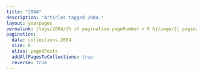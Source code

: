 ```yaml
---
title: "2004"
description: "Articles tagged 2004."
layout: yearpages
permalink: /tags/2004/{% if pagination.pageNumber > 0 %}/page/{{ pagination.pageNumber + 1 }}{% endif %}/index.html
pagination:
  data: collections.2004
  size: 8
  alias: pagedPosts
  addAllPagesToCollections: true
  reverse: true
---
```




